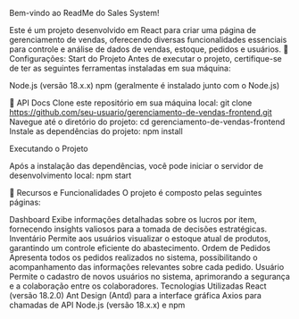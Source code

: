 Bem-vindo ao ReadMe do Sales System!

Este é um projeto desenvolvido em React para criar uma página de gerenciamento de vendas, oferecendo diversas funcionalidades essenciais para controle e análise de dados de vendas, estoque, pedidos e usuários.
📝 Configurações: Start do Projeto
Antes de executar o projeto, certifique-se de ter as seguintes ferramentas instaladas em sua máquina:

Node.js (versão 18.x.x)
npm (geralmente é instalado junto com o Node.js)


🚦 API Docs
Clone este repositório em sua máquina local: git clone https://github.com/seu-usuario/gerenciamento-de-vendas-frontend.git
Navegue até o diretório do projeto: cd gerenciamento-de-vendas-frontend
Instale as dependências do projeto: npm install

Executando o Projeto

Após a instalação das dependências, você pode iniciar o servidor de desenvolvimento local: npm start

📝 Recursos e Funcionalidades
O projeto é composto pelas seguintes páginas:

Dashboard
Exibe informações detalhadas sobre os lucros por item, fornecendo insights valiosos para a tomada de decisões estratégicas.
Inventário
Permite aos usuários visualizar o estoque atual de produtos, garantindo um controle eficiente do abastecimento.
Ordem de Pedidos
Apresenta todos os pedidos realizados no sistema, possibilitando o acompanhamento das informações relevantes sobre cada pedido.
Usuário
Permite o cadastro de novos usuários no sistema, aprimorando a segurança e a colaboração entre os colaboradores.
Tecnologias Utilizadas
React (versão 18.2.0)
Ant Design (Antd) para a interface gráfica
Axios para chamadas de API
Node.js (versão 18.x.x) e npm
